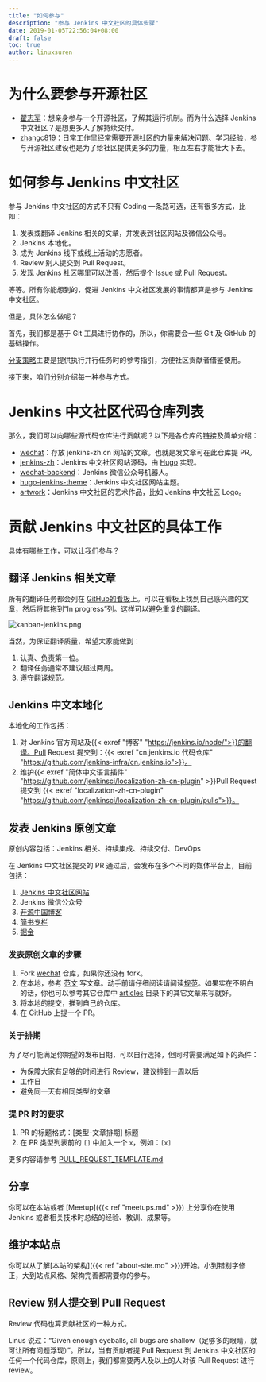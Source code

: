 ```yaml
---
title: "如何参与"
description: "参与 Jenkins 中文社区的具体步骤"
date: 2019-01-05T22:56:04+08:00
draft: false
toc: true
author: linuxsuren
---
```

# 为什么要参与开源社区

* [翟志军](https://github.com/zacker330)：想亲身参与一个开源社区，了解其运行机制。而为什么选择 Jenkins 中文社区？是想更多人了解持续交付。
* [zhangc819](https://github.com/zhangc819)：日常工作里经常需要开源社区的力量来解决问题、学习经验，参与开源社区建设也是为了给社区提供更多的力量，相互左右才能壮大下去。

# 如何参与 Jenkins 中文社区

参与 Jenkins 中文社区的方式不只有 Coding 一条路可选，还有很多方式，比如：

1. 发表或翻译 Jenkins 相关的文章，并发表到社区网站及微信公众号。
1. Jenkins 本地化。
1. 成为 Jenkins 线下或线上活动的志愿者。
1. Review 别人提交到 Pull Request。
1. 发现 Jenkins 社区哪里可以改善，然后提个 Issue 或 Pull Request。

等等。所有你能想到的，促进 Jenkins 中文社区发展的事情都算是参与 Jenkins 中文社区。

但是，具体怎么做呢？

首先，我们都是基于 Git 工具进行协作的，所以，你需要会一些 Git 及 GitHub 的基础操作。

[分支策略](/about/branching-strategy)主要是提供执行并行任务时的参考指引，方便社区贡献者借鉴使用。

接下来，咱们分别介绍每一种参与方式。

# Jenkins 中文社区代码仓库列表
那么，我们可以向哪些源代码仓库进行贡献呢？以下是各仓库的链接及简单介绍：

* [wechat](https://github.com/jenkins-infra/wechat)：存放 jenkins-zh.cn 网站的文章。也就是发文章可在此仓库提 PR。
* [jenkins-zh](https://github.com/jenkins-zh/jenkins-zh/)：Jenkins 中文社区网站源码，由 [Hugo](https://github.com/gohugoio/hugo) 实现。
* [wechat-backend](https://github.com/jenkins-zh/wechat-backend)：Jenkins 微信公众号机器人。
* [hugo-jenkins-theme](https://github.com/jenkins-zh/hugo-jenkins-theme)：Jenkins 中文社区网站主题。
* [artwork](https://github.com/jenkins-zh/artwork)：Jenkins 中文社区的艺术作品，比如 Jenkins 中文社区 Logo。

# 贡献 Jenkins 中文社区的具体工作
具体有哪些工作，可以让我们参与？

## 翻译 Jenkins 相关文章
所有的翻译任务都会列在 [GitHub的看板](https://github.com/orgs/jenkins-zh/projects/2)上。可以在看板上找到自己感兴趣的文章，然后将其拖到“In progress”列。这样可以避免重复的翻译。

![kanban-jenkins.png](/images/kanban-jenkins.png)

当然，为保证翻译质量，希望大家能做到：

1. 认真、负责第一位。
1. 翻译任务通常不建议超过两周。
1. 遵守[翻译规范](https://github.com/jenkinsci/localization-zh-cn-plugin/blob/master/specification.md)。

## Jenkins 中文本地化
本地化的工作包括：

1. 对 Jenkins 官方网站及{{< exref "博客" "https://jenkins.io/node/">}}的翻译。Pull Request 提交到：{{< exref "cn.jenkins.io 代码仓库" "https://github.com/jenkins-infra/cn.jenkins.io">}}。
1. 维护{{< exref "简体中文语言插件" "https://github.com/jenkinsci/localization-zh-cn-plugin" >}}Pull Request 提交到 {{< exref "localization-zh-cn-plugin" "https://github.com/jenkinsci/localization-zh-cn-plugin/pulls">}}。

## 发表 Jenkins 原创文章
原创内容包括：Jenkins 相关、持续集成、持续交付、DevOps

在 Jenkins 中文社区提交的 PR 通过后，会发布在多个不同的媒体平台上，目前包括：

1. [Jenkins 中文社区网站](https://jenkins-zh.cn/)
2. Jenkins 微信公众号
3. [开源中国博客](https://my.oschina.net/jenkinszh)
4. [简书专栏](https://www.jianshu.com/c/b34c41b2f68f)
5. [掘金](https://juejin.im/user/5caa989b5188254418337798/posts)

### 发表原创文章的步骤

1. Fork [wechat](https://github.com/jenkins-infra/wechat) 仓库，如果你还没有 fork。
2. 在本地，参考 [范文](https://github.com/jenkins-infra/wechat/blob/master/articles/sample.md) 写文章。动手前请仔细阅读请阅读[规范](https://github.com/jenkins-infra/wechat/blob/master/articles/README.md)。如果实在不明白的话，你也可以参考其它仓库中 [articles](https://github.com/jenkins-infra/wechat/tree/master/articles) 目录下的其它文章来写就好。
3. 将本地的提交，推到自己的仓库。
4. 在 GitHub 上提一个 PR。

### 关于排期
为了尽可能满足你期望的发布日期，可以自行选择，但同时需要满足如下的条件：

* 为保障大家有足够的时间进行 Review，建议排到一周以后
* 工作日
* 避免同一天有相同类型的文章

### 提 PR 时的要求
1. PR 的标题格式：[类型-文章排期] 标题
2. 在 PR 类型列表前的 `[]` 中加入一个 `x`，例如：`[x]`

更多内容请参考 [PULL_REQUEST_TEMPLATE.md](https://github.com/jenkins-infra/wechat/blob/master/.github/PULL_REQUEST_TEMPLATE.md)

## 分享

你可以在本站或者 [Meetup]({{< ref "meetups.md" >}}) 上分享你在使用 Jenkins 或者相关技术时总结的经验、教训、成果等。

## 维护本站点

你可以从了解[本站的架构]({{< ref "about-site.md" >}})开始。小到错别字修正，大到站点风格、架构完善都需要你的参与。

## Review 别人提交到 Pull Request
Review 代码也算贡献社区的一种方式。

Linus 说过：“Given enough eyeballs, all bugs are shallow（足够多的眼睛，就可让所有问题浮现）”。所以，当有贡献者提 Pull Request 到 Jenkins 中文社区的任何一个代码仓库，原则上，我们都需要两人及以上的人对该 Pull Request 进行 review。